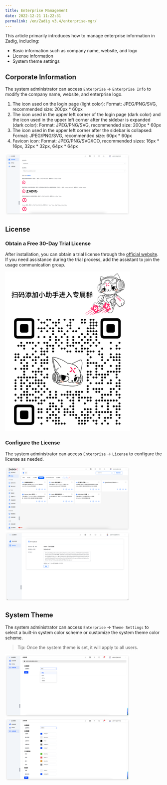 ```yaml
---
title: Enterprise Management
date: 2022-12-21 11:22:31
permalink: /en/Zadig v3.4/enterprise-mgr/
---
```


This article primarily introduces how to manage enterprise information in Zadig, including:

- Basic information such as company name, website, and logo
- License information
- System theme settings

## Corporate Information

The system administrator can access `Enterprise` -> `Enterprise Info` to modify the company name, website, and enterprise logo.

1. The icon used on the login page (light color): Format: JPEG/PNG/SVG, recommended size: 200px * 60px
2. The icon used in the upper left corner of the login page (dark color) and the icon used in the upper left corner after the sidebar is expanded (dark color): Format: JPEG/PNG/SVG, recommended size: 200px * 60px
3. The icon used in the upper left corner after the sidebar is collapsed: Format: JPEG/PNG/SVG, recommended size: 60px * 60px
4. Favicon icon: Format: JPEG/PNG/SVG/ICO, recommended sizes: 16px * 16px, 32px * 32px, 64px * 64px

<img src="../../_images/enterprise_1_310.png" width="400">


## License

### Obtain a Free 30-Day Trial License

After installation, you can obtain a trial license through the [official website](https://koderover.com/getLicense). If you need assistance during the trial process, add the assistant to join the usage communication group.

<img src="../../_images/zadigx_help_qcode.png" width="400">

### Configure the License

The system administrator can access `Enterprise` -> `License` to configure the license as needed.

<img src="../../_images/enterprise_0_220.png" width="400">
<img src="../../_images/enterprise_2.png" width="400">

## System Theme

The system administrator can access `Enterprise` -> `Theme Settings` to select a built-in system color scheme or customize the system theme color scheme.

> Tip: Once the system theme is set, it will apply to all users.

<img src="../../_images/theme_config_330.png" width="400">
<img src="../../_images/theme_config_330_1.png" width="400">